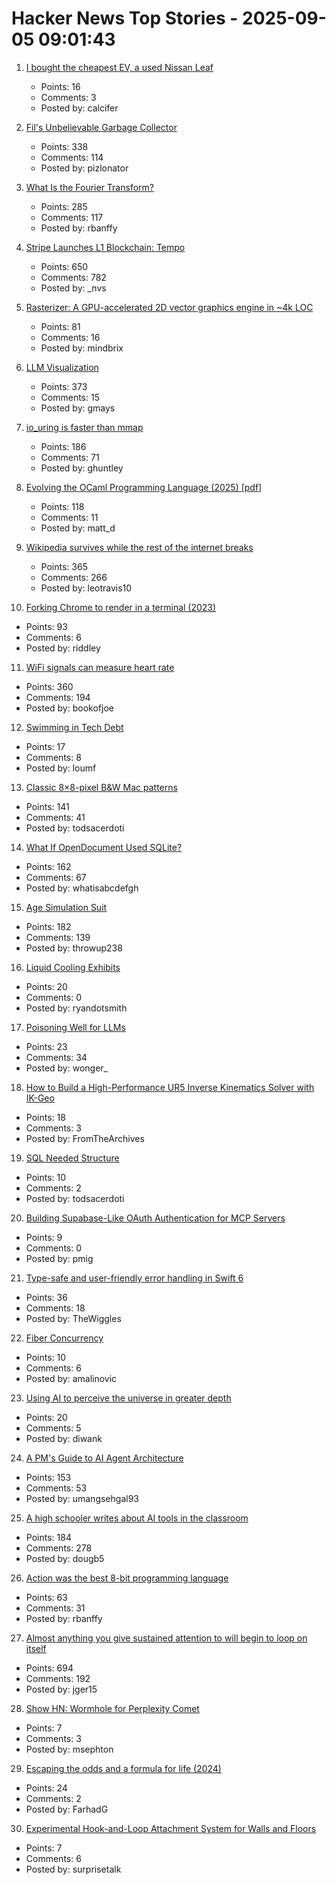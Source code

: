 # Hacker News Top Stories - 2025-09-05 09:01:43

1. [I bought the cheapest EV, a used Nissan Leaf](https://www.jeffgeerling.com/blog/2025/i-bought-cheapest-ev-used-nissan-leaf)
   - Points: 16
   - Comments: 3
   - Posted by: calcifer

2. [Fil's Unbelievable Garbage Collector](https://fil-c.org/fugc)
   - Points: 338
   - Comments: 114
   - Posted by: pizlonator

3. [What Is the Fourier Transform?](https://www.quantamagazine.org/what-is-the-fourier-transform-20250903/)
   - Points: 285
   - Comments: 117
   - Posted by: rbanffy

4. [Stripe Launches L1 Blockchain: Tempo](https://tempo.xyz)
   - Points: 650
   - Comments: 782
   - Posted by: _nvs

5. [Rasterizer: A GPU-accelerated 2D vector graphics engine in ~4k LOC](https://github.com/mindbrix/Rasterizer)
   - Points: 81
   - Comments: 16
   - Posted by: mindbrix

6. [LLM Visualization](https://bbycroft.net/llm)
   - Points: 373
   - Comments: 15
   - Posted by: gmays

7. [io_uring is faster than mmap](https://www.bitflux.ai/blog/memory-is-slow-part2/)
   - Points: 186
   - Comments: 71
   - Posted by: ghuntley

8. [Evolving the OCaml Programming Language (2025) [pdf]](https://kcsrk.info/slides/Evolution_Ashoka_2025.pdf)
   - Points: 118
   - Comments: 11
   - Posted by: matt_d

9. [Wikipedia survives while the rest of the internet breaks](https://www.theverge.com/cs/features/717322/wikipedia-attacks-neutrality-history-jimmy-wales)
   - Points: 365
   - Comments: 266
   - Posted by: leotravis10

10. [Forking Chrome to render in a terminal (2023)](https://fathy.fr/carbonyl)
   - Points: 93
   - Comments: 6
   - Posted by: riddley

11. [WiFi signals can measure heart rate](https://news.ucsc.edu/2025/09/pulse-fi-wifi-heart-rate/)
   - Points: 360
   - Comments: 194
   - Posted by: bookofjoe

12. [Swimming in Tech Debt](https://helpthisbook.com/lou-franco/swimming-in-tech-debt)
   - Points: 17
   - Comments: 8
   - Posted by: loumf

13. [Classic 8×8-pixel B&W Mac patterns](https://www.pauladamsmith.com/blog/2025/09/classic-mac-patterns.html)
   - Points: 141
   - Comments: 41
   - Posted by: todsacerdoti

14. [What If OpenDocument Used SQLite?](https://www.sqlite.org/affcase1.html)
   - Points: 162
   - Comments: 67
   - Posted by: whatisabcdefgh

15. [Age Simulation Suit](https://www.age-simulation-suit.com/)
   - Points: 182
   - Comments: 139
   - Posted by: throwup238

16. [Liquid Cooling Exhibits](https://chipsandcheese.com/p/liquid-cooling-exhibits-at-hot-chips)
   - Points: 20
   - Comments: 0
   - Posted by: ryandotsmith

17. [Poisoning Well for LLMs](https://heydonworks.com/article/poisoning-well/)
   - Points: 23
   - Comments: 34
   - Posted by: wonger_

18. [How to Build a High-Performance UR5 Inverse Kinematics Solver with IK-Geo](https://alexanderelias.com/ur5-ik/)
   - Points: 18
   - Comments: 3
   - Posted by: FromTheArchives

19. [SQL Needed Structure](https://www.scattered-thoughts.net/writing/sql-needed-structure/)
   - Points: 10
   - Comments: 2
   - Posted by: todsacerdoti

20. [Building Supabase-Like OAuth Authentication for MCP Servers](https://hyprmcp.com/blog/mcp-server-authentication/)
   - Points: 9
   - Comments: 0
   - Posted by: pmig

21. [Type-safe and user-friendly error handling in Swift 6](https://theswiftdev.com/2025/type-safe-and-user-friendly-error-handling-in-swift-6/)
   - Points: 36
   - Comments: 18
   - Posted by: TheWiggles

22. [Fiber Concurrency](https://honeyryderchuck.gitlab.io/httpx/wiki/Fiber-Concurrency)
   - Points: 10
   - Comments: 6
   - Posted by: amalinovic

23. [Using AI to perceive the universe in greater depth](https://deepmind.google/discover/blog/using-ai-to-perceive-the-universe-in-greater-depth/)
   - Points: 20
   - Comments: 5
   - Posted by: diwank

24. [A PM's Guide to AI Agent Architecture](https://www.productcurious.com/p/a-pms-guide-to-ai-agent-architecture)
   - Points: 153
   - Comments: 53
   - Posted by: umangsehgal93

25. [A high schooler writes about AI tools in the classroom](https://www.theatlantic.com/technology/archive/2025/09/high-school-student-ai-education/684088/)
   - Points: 184
   - Comments: 278
   - Posted by: dougb5

26. [Action was the best 8-bit programming language](https://www.goto10retro.com/p/action-was-the-best-8-bit-programming)
   - Points: 63
   - Comments: 31
   - Posted by: rbanffy

27. [Almost anything you give sustained attention to will begin to loop on itself](https://www.henrikkarlsson.xyz/p/attention)
   - Points: 694
   - Comments: 192
   - Posted by: jger15

28. [Show HN: Wormhole for Perplexity Comet](https://blog.gingerbeardman.com/2025/08/21/wormhole-for-perplexity-comet/)
   - Points: 7
   - Comments: 3
   - Posted by: msephton

29. [Escaping the odds and a formula for life (2024)](https://farhadg.com/blog/escaping-odds/)
   - Points: 24
   - Comments: 2
   - Posted by: FarhadG

30. [Experimental Hook-and-Loop Attachment System for Walls and Floors](https://www.core77.com/posts/138350/Experimental-Hook-and-Loop-Attachment-System-for-Walls-and-Floors)
   - Points: 7
   - Comments: 6
   - Posted by: surprisetalk

